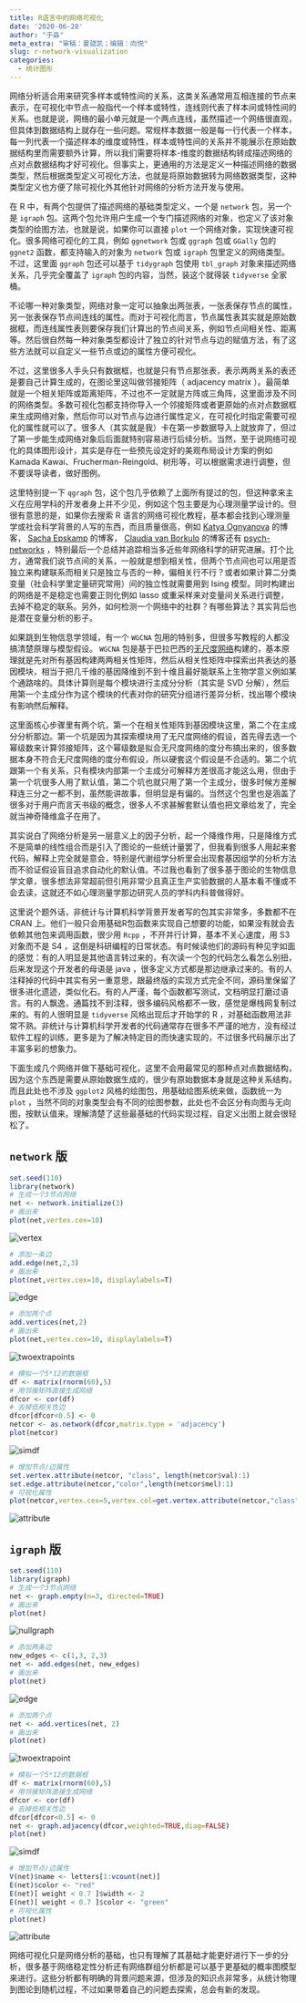 ```yaml
---
title: R语言中的网络可视化
date: '2020-06-28'
author: "于淼"
meta_extra: "审稿：夏骁凯；编辑：向悦"
slug: r-network-visualization
categories:
  - 统计图形
---
```


网络分析适合用来研究多样本或特性间的关系，这类关系通常用互相连接的节点来表示，在可视化中节点一般指代一个样本或特性，连线则代表了样本间或特性间的关系。也就是说，网络的最小单元就是一个两点连线，虽然描述一个网络很直观，但具体到数据结构上就存在一些问题。常规样本数据一般是每一行代表一个样本，每一列代表一个描述样本的维度或特性，样本或特性间的关系并不能展示在原始数据结构里而需要额外计算，所以我们需要将样本-维度的数据结构转成描述网络的点对点数据结构才好可视化。但事实上，更通用的方法是定义一种描述网络的数据类型，然后根据类型定义可视化方法，也就是将原始数据转为网络数据类型，这种类型定义也方便了除可视化外其他针对网络的分析方法开发与使用。

在 R 中，有两个包提供了描述网络的基础类型定义，一个是 `network` 包，另一个是 `igraph` 包。这两个包允许用户生成一个专门描述网络的对象，也定义了该对象类型的绘图方法，也就是说，如果你可以直接 `plot` 一个网络对象，实现快速可视化。很多网络可视化的工具，例如 `ggnetwork` 包或 `ggraph` 包或 `GGally` 包的 `ggnet2` 函数，都支持输入的对象为 `network` 包或 `igraph` 包里定义的网络类型。不过，这里面 `ggraph` 包还可以基于 `tidygraph` 包使用 `tbl_graph` 对象来描述网络关系，几乎完全覆盖了 `igraph` 包的内容，当然，装这个就得装 `tidyverse` 全家桶。

不论哪一种对象类型，网络对象一定可以抽象出两张表，一张表保存节点的属性，另一张表保存节点间连线的属性。而对于可视化而言，节点属性表其实就是原始数据框，而连线属性表则要保存我们计算出的节点间关系，例如节点间相关性、距离等。然后很自然每一种对象类型都设计了独立的针对节点与边的赋值方法，有了这些方法就可以自定义一些节点或边的属性方便可视化。

不过，这里很多人手头只有数据框，也就是只有节点那张表，表示两两关系的表还是要自己计算生成的，在图论里这叫做邻接矩阵（ adjacency matrix ）。最简单就是一个相关矩阵或距离矩阵，不过也不一定就是方阵或三角阵，这里面涉及不同的网络类型。多数可视化包都支持你导入一个邻接矩阵或者更原始的点对点数据框来生成网络对象，然后你可以对节点与边进行属性定义，在可视化时指定需要可视化的属性就可以了。很多人（其实就是我）卡在第一步数据导入上就放弃了，但过了第一步能生成网络对象后后面就特别容易进行后续分析。当然，至于说网络可视化的具体图形设计，其实是存在一些预先设定好的美观布局设计方案的例如 Kamada Kawai、Frucherman-Reingold、树形等，可以根据需求进行调整，但不要误导读者，做好图例。

这里特别提一下 `qgraph` 包，这个包几乎依赖了上面所有提过的包，但这种拿来主义在应用学科的开发者身上并不少见，例如这个包主要是为心理测量学设计的。但很有意思的是，如果你去搜索 R 语言的网络可视化教程，基本都会找到心理测量学或社会科学背景的人写的东西，而且质量很高，例如 [Katya Ognyanova](https://kateto.net) 的博客， [Sacha Epskamp](http://sachaepskamp.com/) 的博客， [Claudia van Borkulo](https://cvborkulo.com)  的博客还有 [psych-networks](https://psych-networks.com/) ，特别最后一个总结并追踪相当多近些年网络科学的研究进展。打个比方，通常我们说节点间的关系，一般就是想到相关性，但两个节点间也可以用是否独立来构建联系而相关只是独立与否的一种，偏相关行不行？或者如果计算二分类变量（社会科学里定量研究常用）间的独立性就需要用到 Ising 模型。同时构建出的网络是不是稳定也需要正则化例如 lasso 或重采样来对变量间关系进行调整，去掉不稳定的联系。另外，如何检测一个网络中的社群？有哪些算法？其实背后也是潜在变量分析的影子。

如果跳到生物信息学领域，有一个 `WGCNA` 包用的特别多，但很多写教程的人都没搞清楚原理与模型假设。 `WGCNA` 包是基于巴拉巴西的[无尺度网络](https://science.sciencemag.org/content/325/5939/412)构建的，基本原理就是先对所有基因构建两两相关性矩阵，然后从相关性矩阵中探索出共表达的基因模块，相当于把几千维的基因降维到不到十维且最好能联系上生物学意义例如某个通路啥的。具体计算则是每个模块进行主成分分析（其实是 SVD 分解），然后用第一个主成分作为这个模块的代表对你的研究分组进行差异分析，找出哪个模块有影响然后解释。

这里面核心步骤里有两个坑，第一个在相关性矩阵到基因模块这里，第二个在主成分分析那边。第一个坑是因为其探索模块用了无尺度网络的假设，首先得去选一个幂级数来计算邻接矩阵，这个幂级数是拟合无尺度网络的度分布搞出来的，很多数据本身不符合无尺度网络的度分布假设，所以硬套这个假设是不合适的。第二个坑跟第一个有关系，只有模块内部第一个主成分可解释方差很高才能这么用，但由于第一个坑很多人用了默认值，第二个坑也就只用了第一个主成分，很多时候方差解释连三分之一都不到，虽然能讲故事，但明显是有偏的。当然这个包里也是涵盖了很多对于用户而言天书级的概念，很多人不求甚解套默认值也把文章给发了，完全就当神奇降维盒子在用了。

其实说白了网络分析是另一层意义上的因子分析，起一个降维作用，只是降维方式不是简单的线性组合而是引入了图论的一些统计量罢了，但我看到很多人用起来套代码，解释上完全就是意会，特别是代谢组学分析里会出现套基因组学的分析方法而不验证假设盲目追求自动化的默认值。不过我也看到了很多基于图论的生物信息学文章，很多想法非常超前但引用非常少且真正生产实验数据的人基本看不懂或不会去读，这就还不如心理测量学那边研究人员的学科内科普做得好。

这里说个题外话，非统计与计算机科学背景开发者写的包其实非常多，多数都不在 CRAN 上。他们一般只会用基础R包函数来实现自己想要的功能，如果没有就会去依赖其他包来调用函数，很少用 `Rcpp` ，不开并行计算，基本不关心速度，用 S3 对象而不是 S4 ，这倒是科研编程的日常状态。有时候读他们的源码有种见字如面的感觉：有的人明显是其他语言转过来的，有次读一个包的代码怎么看怎么别扭，后来发现这个开发者的母语是 java ，很多定义方式都是那边继承过来的。有的人注释掉的代码中其实有另一重意思，跟最终版的实现方式完全不同，源码里保留了很多进化遗迹，类似化石。有的人严谨，每个函数都写测试，文档明显打磨过语言。有的人飘逸，通篇找不到注释，很多编码风格都不一致，感觉是爆栈网复制过来的。有的人很明显是 `tidyverse` 风格出现后才开始学的 R ，对基础函数用法非常不熟。非统计与计算机科学开发者的代码通常存在很多不严谨的地方，没有经过软件工程的训练，更多是为了解决特定目的而快速实现的，不过很多代码展示出了丰富多彩的想象力。

下面生成几个网络并做下基础可视化，这里不会用最常见的那种点对点数据结构，因为这个东西是需要从原始数据生成的，很少有原始数据本身就是这种关系结构，而且此处也不涉及 `ggplot2` 风格的绘图包，用基础绘图系统来做，函数统一为 `plot` ，当然不同的对象类型会有不同的绘图参数，此处也不会区分有向图与无向图，按默认值来。理解清楚了这些最基础的代码实现过程，自定义出图上就会很轻松了。

## `network` 版

```r
set.seed(110)
library(network)
# 生成一个3节点网络
net <- network.initialize(3)
# 画出来
plot(net,vertex.cex=10)
```

![vertex](https://yufree.cn/cn/2020-06-24-r-network-analysis_files/figure-html/unnamed-chunk-1-1.png)

```r
# 添加一条边
add.edge(net,2,3) 
# 画出来
plot(net,vertex.cex=10, displaylabels=T)
```

![edge](https://yufree.cn/cn/2020-06-24-r-network-analysis_files/figure-html/unnamed-chunk-1-2.png)

```r
# 添加两个点
add.vertices(net,2)
# 画出来
plot(net,vertex.cex=10, displaylabels=T)
```

![twoextrapoints](https://yufree.cn/cn/2020-06-24-r-network-analysis_files/figure-html/unnamed-chunk-1-3.png)

```r
# 模拟一个5*12的数据框
df <- matrix(rnorm(60),5)
# 用邻接矩阵直接生成网络
dfcor <- cor(df)
# 去掉低相关性边
dfcor[dfcor<0.5] <- 0
netcor <- as.network(dfcor,matrix.type = 'adjacency')
plot(netcor)
```

![simdf](https://yufree.cn/cn/2020-06-24-r-network-analysis_files/figure-html/unnamed-chunk-1-4.png)

```r
# 增加节点/边属性
set.vertex.attribute(netcor, "class", length(netcor$val):1)
set.edge.attribute(netcor,"color",length(netcor$mel):1)
# 可视化属性
plot(netcor,vertex.cex=5,vertex.col=get.vertex.attribute(netcor,"class"),edge.col=get.edge.attribute(netcor,'color'))
```

![attribute](https://yufree.cn/cn/2020-06-24-r-network-analysis_files/figure-html/unnamed-chunk-1-5.png)

## `igraph` 版

```r
set.seed(110)
library(igraph)
# 生成一个3节点网络
net <- graph.empty(n=3, directed=TRUE)
# 画出来
plot(net)
```

![nullgraph](https://yufree.cn/cn/2020-06-24-r-network-analysis_files/figure-html/unnamed-chunk-2-1.png)

```r
# 添加两条边
new_edges <- c(1,3, 2,3)
net <- add.edges(net, new_edges)
# 画出来
plot(net)
```

![edge](https://yufree.cn/cn/2020-06-24-r-network-analysis_files/figure-html/unnamed-chunk-2-2.png)

```r
# 添加两个点
net <- add.vertices(net, 2)
# 画出来
plot(net)
```

![twoextrapoint](https://yufree.cn/cn/2020-06-24-r-network-analysis_files/figure-html/unnamed-chunk-2-3.png)

```r
# 模拟一个5*12的数据框
df <- matrix(rnorm(60),5)
# 用邻接矩阵直接生成网络
dfcor <- cor(df)
# 去掉低相关性边
dfcor[dfcor<0.5] <- 0
net <- graph.adjacency(dfcor,weighted=TRUE,diag=FALSE)
plot(net)
```

![simdf](https://yufree.cn/cn/2020-06-24-r-network-analysis_files/figure-html/unnamed-chunk-2-4.png)

```r
# 增加节点/边属性
V(net)$name <- letters[1:vcount(net)]
E(net)$color <- "red"
E(net)[ weight < 0.7 ]$width <- 2
E(net)[ weight < 0.7 ]$color <- "green"
# 可视化属性
plot(net)
```

![attribute](https://yufree.cn/cn/2020-06-24-r-network-analysis_files/figure-html/unnamed-chunk-2-5.png)

网络可视化只是网络分析的基础，也只有理解了其基础才能更好进行下一步的分析，很多基于网络稳定性分析还有网络群组分析都是可以基于更基础的概率图模型来进行。这些分析都有明确的背景问题来源，但涉及的知识点非常多，从统计物理到图论到随机过程，不过如果带着自己的问题去探索，总会有新的发现。
